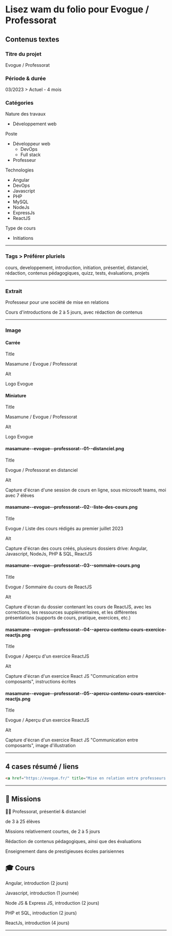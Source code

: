 # Lisez wam du folio pour Evogue / Professorat

## Contenus textes

### Titre du projet

Evogue / Professorat

### Période & durée

03/2023 > Actuel - 4 mois

### Catégories

Nature des travaux

- Développement web

Poste

- Développeur web
  - DevOps
  - Full stack
- Professeur

Technologies

- Angular
- DevOps
- Javascript
- PHP
- MySQL
- NodeJs
- ExpressJs
- ReactJS

Type de cours

- Initiations

---

### Tags > Préférer pluriels

cours, developpement, introduction, initiation, présentiel, distanciel, rédaction, contenus pédagogiques, quizz, tests, évaluations, projets

---

### Extrait

Professeur pour une société de mise en relations

Cours d'introductions de 2 à 5 jours, avec rédaction de contenus

---

### Image

#### Carrée

Title

Masamune / Evogue / Professorat

Alt

Logo Evogue

#### Miniature

Title

Masamune / Evogue / Professorat

Alt

Logo Evogue

#### masamune--evogue--professorat--01--distanciel.png

Title

Evogue / Professorat en distanciel

Alt

Capture d'écran d'une session de cours en ligne, sous microsoft teams, moi avec 7 élèves

#### masamune--evogue--professorat--02--liste-des-cours.png

Title

Evogue / Liste des cours rédigés au premier juillet 2023

Alt

Capture d'écran des cours créés, plusieurs dossiers drive: Angular, Javascript, NodeJs, PHP & SQL, ReactJS

#### masamune--evogue--professorat--03--sommaire-cours.png

Title

Evogue / Sommaire du cours de ReactJS

Alt

Capture d'écran du dossier contenant les cours de ReactJS, avec les corrections, les ressources supplémentaires, et les différentes présentations (supports de cours, pratique, exercices, etc.)

#### masamune--evogue--professorat--04--apercu-contenu-cours-exercice-reactjs.png

Title

Evogue / Aperçu d'un exercice ReactJS

Alt

Capture d'écran d'un exercice React JS "Communication entre composants", instructions écrites

#### masamune--evogue--professorat--05--apercu-contenu-cours-exercice-reactjs.png

Title

Evogue / Aperçu d'un exercice ReactJS

Alt

Capture d'écran d'un exercice React JS "Communication entre composants", image d'illustration

---

## 4 cases résumé / liens

```html
<a href="https://evogue.fr/" title="Mise en relation entre professeurs & organismes de formations" target="_blank" rel="nofollow">Site de l'entreprise</a>
```

---

## 🎯 Missions

👨‍🏫 Professorat, présentiel & distanciel

de 3 à 25 élèves

Missions relativement courtes, de 2 à 5 jours

Rédaction de contenus pédagogiques, ainsi que des évaluations

Enseignement dans de prestigieuses écoles parisiennes

## 🎓 Cours

Angular, introduction (2 jours)

Javascript, introduction (1 journée)

Node JS & Express JS, introduction (2 jours)

PHP et SQL, introduction (2 jours)

ReactJs, introduction (4 jours)

---
